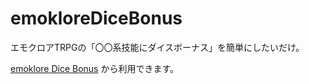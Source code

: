emokloreDiceBonus
=====

エモクロアTRPGの「〇〇系技能にダイスボーナス」を簡単にしたいだけ。

[emoklore Dice Bonus](https://yudukiak.github.io/emokloreDiceBonus/) から利用できます。